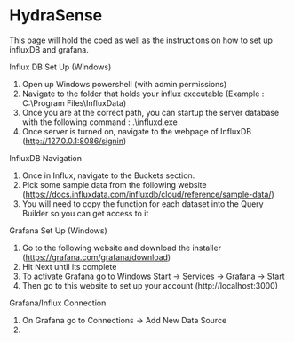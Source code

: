 # HydraSense
This page will hold the coed as well as the instructions on how to set up influxDB and grafana. 

Influx DB Set Up (Windows) 

1) Open up Windows powershell (with admin permissions)
2) Navigate to the folder that holds your influx executable (Example : C:\Program Files\InfluxData)
3) Once you are at the correct path, you can startup the server database with the following command : .\influxd.exe
4) Once server is turned on, navigate to the webpage of InfluxDB (http://127.0.0.1:8086/signin)

InfluxDB Navigation
1) Once in Influx, navigate to the Buckets section.
2) Pick some sample data from the following website (https://docs.influxdata.com/influxdb/cloud/reference/sample-data/)
3) You will need to copy the function for each dataset into the Query Builder so you can get access to it

Grafana Set Up (Windows) 
1) Go to the following website and download the installer (https://grafana.com/grafana/download)
2) Hit Next until its complete
3) To activate Grafana go to Windows Start -> Services -> Grafana -> Start
4) Then go to this website to set up your account (http://localhost:3000)

Grafana/Influx Connection 
1) On Grafana go to Connections -> Add New Data Source
2) 
